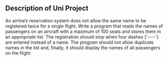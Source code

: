 Description of Uni Project
-------------------------
An airline’s reservation system does not allow the same name to be registered twice for a single flight. Write a program that reads the names of passengers on an aircraft with a maximum of 100 seats and stores them in an appropriate list. The registration should stop when four dashes ('----') are entered instead of a name. The program should not allow duplicate names in the list and, finally, it should display the names of all passengers on the flight
